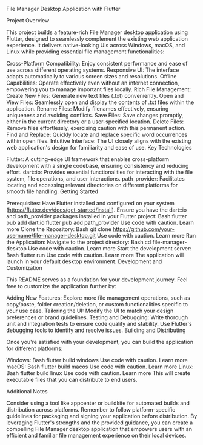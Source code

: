 File Manager Desktop Application with Flutter

Project Overview

This project builds a feature-rich File Manager desktop application using Flutter, designed to seamlessly complement the existing web application experience. It delivers native-looking UIs across Windows, macOS, and Linux while providing essential file management functionalities:

Cross-Platform Compatibility: Enjoy consistent performance and ease of use across different operating systems.
Responsive UI: The interface adapts automatically to various screen sizes and resolutions.
Offline Capabilities: Operate effectively even without an internet connection, empowering you to manage important files locally.
Rich File Management:
Create New Files: Generate new text files (.txt) conveniently.
Open and View Files: Seamlessly open and display the contents of .txt files within the application.
Rename Files: Modify filenames effectively, ensuring uniqueness and avoiding conflicts.
Save Files: Save changes promptly, either in the current directory or a user-specified location.
Delete Files: Remove files effortlessly, exercising caution with this permanent action.
Find and Replace: Quickly locate and replace specific word occurrences within open files.
Intuitive Interface: The UI closely aligns with the existing web application's design for familiarity and ease of use.
Key Technologies

Flutter: A cutting-edge UI framework that enables cross-platform development with a single codebase, ensuring consistency and reducing effort.
dart::io: Provides essential functionalities for interacting with the file system, file operations, and user interactions.
path_provider: Facilitates locating and accessing relevant directories on different platforms for smooth file handling.
Getting Started

Prerequisites:
Have Flutter installed and configured on your system (https://flutter.dev/docs/get-started/install).
Ensure you have the dart::io and path_provider packages installed in your Flutter project:
Bash
flutter pub add dart:io
flutter pub add path_provider
Use code with caution. Learn more
Clone the Repository:
Bash
git clone https://github.com/your-username/file-manager-desktop.git
Use code with caution. Learn more
Run the Application:
Navigate to the project directory:
Bash
cd file-manager-desktop
Use code with caution. Learn more
Start the development server:
Bash
flutter run
Use code with caution. Learn more
The application will launch in your default desktop environment.
Development and Customization

This README serves as a foundation for your development journey. Feel free to customize the application further by:

Adding New Features: Explore more file management operations, such as copy/paste, folder creation/deletion, or custom functionalities specific to your use case.
Tailoring the UI: Modify the UI to match your design preferences or brand guidelines.
Testing and Debugging: Write thorough unit and integration tests to ensure code quality and stability. Use Flutter's debugging tools to identify and resolve issues.
Building and Distributing

Once you're satisfied with your development, you can build the application for different platforms:

Windows:
Bash
flutter build windows
Use code with caution. Learn more
macOS:
Bash
flutter build macos
Use code with caution. Learn more
Linux:
Bash
flutter build linux
Use code with caution. Learn more
This will create executable files that you can distribute to end users.

Additional Notes

Consider using a tool like appcenter or buildkite for automated builds and distribution across platforms.
Remember to follow platform-specific guidelines for packaging and signing your application before distribution.
By leveraging Flutter's strengths and the provided guidance, you can create a compelling File Manager desktop application that empowers users with an efficient and familiar file management experience on their local devices.
